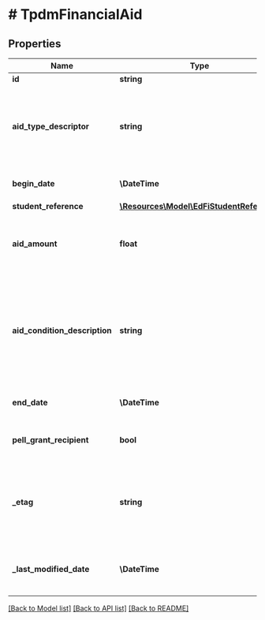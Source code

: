 # # TpdmFinancialAid

## Properties

Name | Type | Description | Notes
------------ | ------------- | ------------- | -------------
**id** | **string** |  | [optional]
**aid_type_descriptor** | **string** | The classification of financial aid awarded to a person for the academic term/year. |
**begin_date** | **\DateTime** | The date the award was designated. |
**student_reference** | [**\Resources\Model\EdFiStudentReference**](EdFiStudentReference.md) |  |
**aid_amount** | **float** | The amount of financial aid awarded to a person for the term/year. | [optional]
**aid_condition_description** | **string** | The description of the condition (e.g., placement in a high need school) under which the aid was given. | [optional]
**end_date** | **\DateTime** | The date the award was removed. | [optional]
**pell_grant_recipient** | **bool** | Indicates a person who receives Pell Grant aid. | [optional]
**_etag** | **string** | A unique system-generated value that identifies the version of the resource. | [optional]
**_last_modified_date** | **\DateTime** | The date and time the resource was last modified. | [optional]

[[Back to Model list]](../../README.md#models) [[Back to API list]](../../README.md#endpoints) [[Back to README]](../../README.md)
